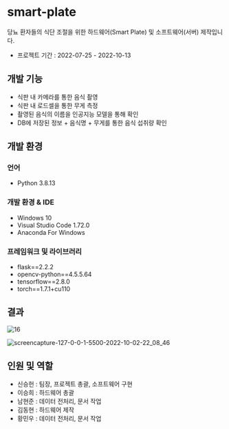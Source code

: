 # smart-plate
당뇨 환자들의 식단 조절을 위한 하드웨어(Smart Plate) 및 소프트웨어(서버) 제작입니다.

- 프로젝트 기간 : 2022-07-25 - 2022-10-13

## 개발 기능
- 식판 내 카메라를 통한 음식 촬영
- 식판 내 로드셀을 통한 무게 측정
- 촬영된 음식의 이름을 인공지능 모델을 통해 확인
- DB에 저장된 정보 + 음식명 + 무게를 통한 음식 섭취량 확인

## 개발 환경
### 언어
- Python 3.8.13

### 개발 환경 & IDE
- Windows 10
- Visual Studio Code 1.72.0
- Anaconda For Windows

### 프레임워크 및 라이브러리
- flask==2.2.2
- opencv-python==4.5.5.64
- tensorflow==2.8.0
- torch==1.7.1+cu110


## 결과
![16](https://user-images.githubusercontent.com/26498125/194527942-dd95fcaf-a4c2-45a8-b758-94644d6f779c.png)

![screencapture-127-0-0-1-5500-2022-10-02-22_08_46](https://user-images.githubusercontent.com/26498125/194527965-e08e9cd2-d597-4ea9-a9ac-49f30ba58478.png)

## 인원 및 역할
- 신승헌 : 팀장, 프로젝트 총괄, 소프트웨어 구현
- 이승희 : 하드웨어 총괄
- 남현준 : 데이터 전처리, 문서 작업
- 김동현 : 하드웨어 제작
- 황민우 : 데이터 전처리, 문서 작업

